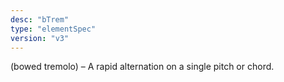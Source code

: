 ```yaml
---
desc: "bTrem"
type: "elementSpec"
version: "v3"
---
```


(bowed tremolo) – A rapid alternation on a single pitch or chord.